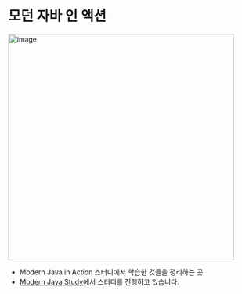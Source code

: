 # 모던 자바 인 액션
<img width="461" alt="image" src="https://github.com/bunsung92/Modern-Java-in-Action-Study/assets/53285909/4b7997f5-ecd8-4ab7-b914-a83d5bcaa638">


 - Modern Java in Action 스터디에서 학습한 것들을 정리하는 곳
 - [Modern Java Study](https://github.com/bunsung92/Modern-Java-in-Action-Study)에서 스터디를 진행하고 있습니다.
